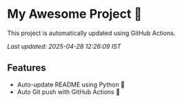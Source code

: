 # My Awesome Project 🚀

This project is automatically updated using GitHub Actions.

_Last updated: 2025-04-28 12:26:09 IST_

## Features
- Auto-update README using Python 🐍
- Auto Git push with GitHub Actions 🤖
